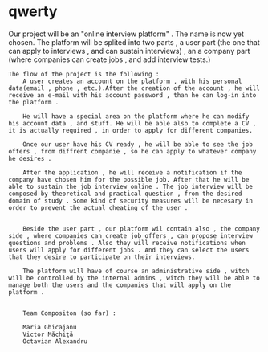 # qwerty
Our project will be an "online interview platform" . The name is now yet chosen. 
The platform will be splited into two parts , a user part (the one that can apply to interviews , and can sustain interviews) , an a company part (where companies can create jobs , and add interview tests.)

	The flow of the project is the following : 
		A user creates an account on the platform , with his personal data(email , phone , etc.).After the creation of the account , he will receive an e-mail with his account password , than he can log-in into the platform . 

		He will have a special area on the platform where he can modify his account data , and stuff. He will be able also to complete a CV , it is actually required , in order to apply for different companies.

		Once our user have his CV ready , he will be able to see the job offers , from diffrent companie , so he can apply to whatever company he desires . 

		After the application , he will receive a notification if the company have chosen him for the possible job. After that he will be able to sustain the job interview online . The job interview will be composed by theoretical and practical question , from the desired domain of study . Some kind of security measures will be necesary in order to prevent the actual cheating of the user .


		Beside the user part , our platform wil contain also , the company side , where companies can create job offers , can propose interview questions and problems . Also they will receive notifications when users will apply for different jobs . And they can select the users that they desire to participate on their interviews.

		The platform will have of course an administrative side , witch will be controlled by the internal admins , witch they will be able to manage both the users and the companies that will apply on the platform .


		Team Compositon (so far) :
		
		Maria Ghicajanu
		Victor Măchiţă
		Octavian Alexandru
